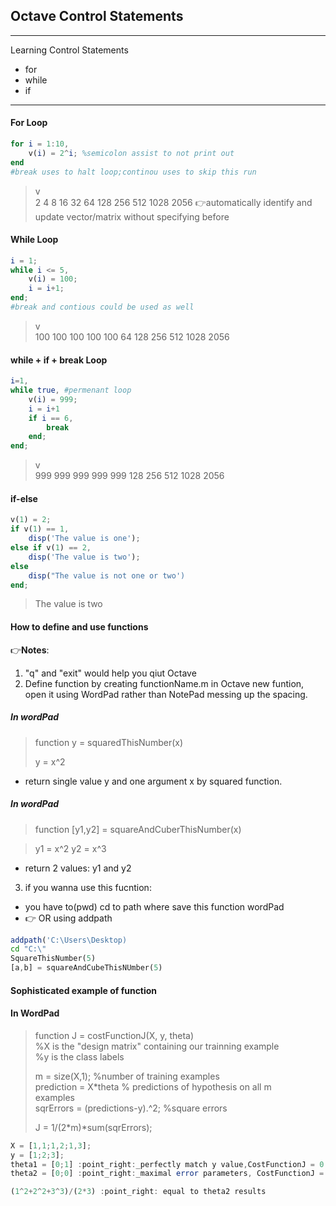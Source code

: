 ## Octave Control Statements

------------------------------------
Learning Control Statements  
* for
* while
* if
------------------------------------

#### For Loop
```Octave
for i = 1:10,
	v(i) = 2^i; %semicolon assist to not print out
end
#break uses to halt loop;continou uses to skip this run 
```
> v                                         
> 2 4 8 16 32 64 128 256 512 1028 2056 
> :point_right:automatically identify and update vector/matrix without specifying before 
 
#### While Loop
```Octave
i = 1;
while i <= 5,
	v(i) = 100;
	i = i+1;
end;
#break and contious could be used as well
```
> v                                                  
> 100 100 100 100 100 64 128 256 512 1028 2056 

#### while + if + break Loop
```Octave
i=1,
while true, #permenant loop
	v(i) = 999;
	i = i+1
	if i == 6,
		break
	end;
end;
```

> v                                                                                                                              
> 999 999 999 999 999 128 256 512 1028 2056

#### if-else
```Octave
v(1) = 2;
if v(1) == 1,
	disp('The value is one');
else if v(1) == 2,
	disp('The value is two');
else 
	disp("The value is not one or two')
end;
```
> The value is two

#### How to define and use functions
:point_right:__Notes__:
1. "q" and "exit" would help you qiut Octave
2. Define function by creating functionName.m in Octave new funtion, open it using WordPad rather than NotePad messing up the spacing.
##### In wordPad
> function y = squaredThisNumber(x)
>
> y = x^2

* return single value y and one argument x by squared function.

##### In wordPad
> function [y1,y2] = squareAndCuberThisNumber(x)

> y1 = x^2
> y2 = x^3

* return 2 values: y1 and y2

3. if you wanna use this fucntion:
* you have to(pwd) cd to path where save this function wordPad
* :point_right: OR using addpath

``` Octave
addpath('C:\Users\Desktop)
cd "C:\"
SquareThisNumber(5)
[a,b] = squareAndCubeThisNUmber(5)
```
#### Sophisticated example of function

#### In WordPad
> function J = costFunctionJ(X, y, theta)                           
> %X is the "design matrix" containing our trainning example                             
> %y is the class labels  
>                                                                      
> m = size(X,1); %number of training examples                                                        
> prediction = X*theta % predictions of hypothesis on all m                                                                
> examples                                                                                                                           
> sqrErrors = (predictions-y).^2; %square errors                                                                          
>                                                   
> J = 1/(2*m)*sum(sqrErrors);                                         

``` Octave
X = [1,1;1,2;1,3];
y = [1;2;3];
theta1 = [0;1] :point_right:_perfectly match y value,CostFunctionJ = 0
theta2 = [0;0] :point_right:_maximal error parameters, CostFunctionJ = 2.333

(1^2+2^2+3^3)/(2*3) :point_right: equal to theta2 results
```









```

